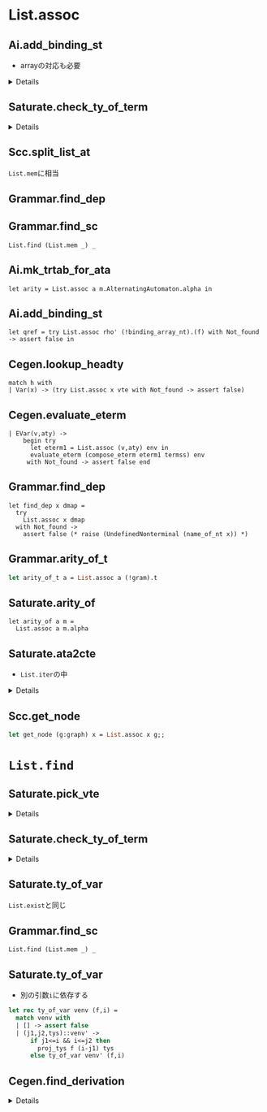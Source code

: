 
List.assoc
==========


Ai.add_binding_st
-----------------

+ arrayの対応も必要

<details><!--{{{-->

```ocaml
let add_binding_st f rho qs =
  let rho' = add_index rho 0 in
  let qref = try List.assoc rho' (!binding_array_nt).(f) with Not_found -> assert false in
  qref := merge_and_unify compare qs !qref
```

</details><!--}}}-->

Saturate.check_ty_of_term
-------------------------

<details><!--{{{-->

```ocaml
let rec check_ty_of_term venv term ity =
  match term with
  | App(_,_) ->
      let (h,terms) = Grammar.decompose_term term in
      let tyss = match_head_types h venv (List.length terms) ity in
      let vte = check_argtypes venv terms tyss in vte
  | Var(v) ->
      begin try
        let ity1 = List.find (fun ity1 -> subtype ity1 ity) (ty_of_var venv v) in
                   ^^^^^^^^^
        [(v, [ity1])]
      with
        Not_found -> raise Untypable
      end
  | T(a) ->
      let q = codom_of_ity ity in
      if List.exists (fun ity1 -> subtype ity1 ity) (ty_of_t_q a q)
         ^^^^^^^^^^^
      then []
      else raise Untypable
  | NT(f) ->
      let q = codom_of_ity ity in
      if List.exists (fun ity1 -> subtype ity1 ity) (ty_of_nt_q f q)
         ^^^^^^^^^^^
      then []
      else raise Untypable
```

</details><!--}}}-->

Scc.split_list_at
-----------------

`List.mem`に相当

Grammar.find_dep
----------------


Grammar.find_sc
---------------

`List.find (List.mem _) _`

Ai.mk_trtab_for_ata
--------------------

`let arity = List.assoc a m.AlternatingAutomaton.alpha in`

Ai.add_binding_st
-----------------

`let qref = try List.assoc rho' (!binding_array_nt).(f) with Not_found -> assert false in`

Cegen.lookup_headty
-------------------

```
match h with
| Var(x) -> (try List.assoc x vte with Not_found -> assert false)
```

Cegen.evaluate_eterm
--------------------

```
| EVar(v,aty) ->
    begin try
      let eterm1 = List.assoc (v,aty) env in
      evaluate_eterm (compose_eterm eterm1 termss) env
     with Not_found -> assert false end
```

Grammar.find_dep
----------------

```
let find_dep x dmap =
  try
    List.assoc x dmap
  with Not_found ->
    assert false (* raise (UndefinedNonterminal (name_of_nt x)) *)
```

Grammar.arity_of_t
------------------

```ocaml
let arity_of_t a = List.assoc a (!gram).t
```

Saturate.arity_of
-----------------

```
let arity_of a m =
  List.assoc a m.alpha
```

Saturate.ata2cte
----------------

+ `List.iter`の中

<details><!--{{{-->

```ocaml
let ata2cte m =
  (*  let open AlternatingAutomaton in *)
  init_cte m.AlternatingAutomaton.alpha m.AlternatingAutomaton.st;
  List.iter
    (fun (a,i) ->
      let l = List.concat (List.map (fun q ->
          let fml = List.assoc (q,a) m.AlternatingAutomaton.delta in
          let pis = AlternatingAutomaton.prime_implicants fml in
          List.map (build_ity q i) pis) m.AlternatingAutomaton.st) in
      register_cte_ty (a,l))
    m.AlternatingAutomaton.alpha
```

</details><!--}}}-->

Scc.get_node
------------

```ocaml
let get_node (g:graph) x = List.assoc x g;;
```



`List.find`
===========

Saturate.pick_vte
-----------------

<details><!--{{{-->

```ocaml
let pick_vte ity ity_vte_list =
  try
    snd(List.find (fun (ity',_vte)-> subtype ity' ity) ity_vte_list )
  with Not_found -> raise Untypable
```

</details><!--}}}-->

Saturate.check_ty_of_term
-------------------------

<details><!--{{{-->

```ocaml
let rec check_ty_of_term venv term ity =
  match term with
  | App(_,_) ->
      let (h,terms) = Grammar.decompose_term term in
      let tyss = match_head_types h venv (List.length terms) ity in
      let vte = check_argtypes venv terms tyss in vte
  | Var(v) ->
      begin try
        let ity1 = List.find (fun ity1 -> subtype ity1 ity) (ty_of_var venv v) in
                   ^^^^^^^^^
        [(v, [ity1])]
      with
        Not_found -> raise Untypable
      end
  | T(a) ->
      let q = codom_of_ity ity in
      if List.exists (fun ity1 -> subtype ity1 ity) (ty_of_t_q a q)
         ^^^^^^^^^^^
      then []
      else raise Untypable
  | NT(f) ->
      let q = codom_of_ity ity in
      if List.exists (fun ity1 -> subtype ity1 ity) (ty_of_nt_q f q)
         ^^^^^^^^^^^
      then []
      else raise Untypable
```

</details><!--}}}-->

Saturate.ty_of_var
------------------

`List.exist`と同じ

Grammar.find_sc
---------------

`List.find (List.mem _) _`


Saturate.ty_of_var
------------------

+ 別の引数`i`に依存する

````ocaml
let rec ty_of_var venv (f,i) =
  match venv with
  | [] -> assert false
  | (j1,j2,tys)::venv' ->
      if j1<=i && i<=j2 then
        proj_tys f (i-j1) tys
      else ty_of_var venv' (f,i)
````

Cegen.find_derivation
---------------------

<details><!--{{{-->
```ocaml
let rec find_derivation ntyid vte term aty =
  let (h,terms) = Grammar.decompose_term term in
  let k = List.length terms in
  let head_typings = find_headtype ntyid vte h aty k in
  try
    List.iter (fun (eh,aty0) ->
        try
          let (eterms,rty) = find_derivation_terms ntyid vte terms aty0 in
          let eterm1 = compose_eterm eh eterms in
          let eterm2 =
            if rty=aty then eterm1
            else ECoerce(rty,aty,eterm1)
          in raise (Found eterm2)
        with Not_found -> ()
      ) head_typings; raise Not_found
                      ^^^^^^^^^^^^^^^
  with Found eterm -> eterm

let register_backchain f ity ntyid =
  let (arity,body) = lookup_rule f in
  let vars = mk_vars f arity in
  let (vte,rty) = mk_vte vars ity in
  let eterm = try find_derivation ntyid vte body rty
    with Not_found ->
      (print_string ("failed to find a derivation for "^(name_of_nt f)^":");
       Type.print_ity ity; assert false)
                           ^^^^^^^^^^^^
  in
  Hashtbl.add tracetab (f,ity) (vte,eterm)
```
</details><!--}}}-->

<!--

stype.ml|149 col 29| let lookup_stype_t a cste = List.assoc a cste
  されない @tcheck_term

以下catchされる関数

Saturate.check_ty_of_term
saturate.ml|901 col 10| else raise Untypable
  List.exists
saturate.ml|901 col 10| else raise Untypable
  List.find
saturate.ml|901 col 10| else raise Untypable
  List.exists
saturate.ml|906 col 10| else raise Untypable
  List.exists
saturate.ml|911 col 11| [] -> raise Untypable
  merge_two_vtes vte0 (check_argtypes_aux venv terms tys)でUntypableを投げないものが存在する
  Untypableはcatchされる (`update_ty_of_nt_inc_for_nt_sub_venv`)
alternatingAutomaton.ml|18 col 15| let cls = List.assoc v delta in
alternatingAutomaton.ml|30 col 15| let fml = List.assoc v delta in
automaton.ml|14 col 3| List.assoc (q,a) m.delta
  使われない
cegen.ml|237 col 30| | EVar(v,ity) -> (try EVar(List.assoc v vmap, ity) with Not_found -> eterm)
conversion.ml|49 col 36| Syntax.Name(s) -> (try Var(List.assoc s vmap) with Not_found -> T(s))
grammar.ml|162 col 9| List.assoc x s
grammar.ml|171 col 9| List.assoc x s
scc.ml|52 col 31| let (_,_,nextr) = List.assoc x g in
scc.ml|57 col 20| try (let _ = List.assoc y g' in g') with
scc.ml|154 col 29| let (nextr,_) = List.assoc x g in
scc.ml|159 col 20| try (let _ = List.assoc y g' in g') with
scc.ml|163 col 25| let (nextr, cacher) = List.assoc n g in
  使われない関数
stype.ml|55 col 21| STvar v -> (try List.assoc v sub with Not_found -> st)
utilities.ml|235 col 5| List.assoc var s
utilities.ml|321 col 9| (* like List.assoc, but with a specialized equality function *)

-->
